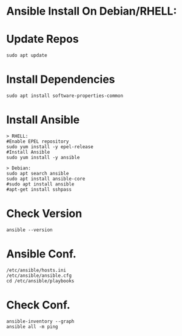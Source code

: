 # Ansible Install On Debian/RHELL:

# Update Repos
```
sudo apt update
```
# Install Dependencies
```
sudo apt install software-properties-common
```
# Install Ansible
```
> RHELL:
#Enable EPEL repository
sudo yum install -y epel-release
#Install Ansible
sudo yum install -y ansible

> Debian:
sudo apt search ansible
sudo apt install ansible-core
#sudo apt install ansible
#apt-get install sshpass
```
# Check Version
```
ansible --version
```
# Ansible Conf.
```
/etc/ansible/hosts.ini
/etc/ansible/ansible.cfg
cd /etc/ansible/playbooks
```
# Check Conf.
```
ansible-inventory --graph
ansible all -m ping
```
